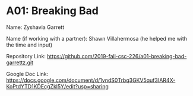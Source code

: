 # A01: Breaking Bad

Name: Zyshavia Garrett

Name (if working with a partner): Shawn Villahermosa (he helped me with the time and input)

Repository Link: https://github.com/2019-fall-csc-226/a01-breaking-bad-garrettz.git

Google Doc Link: https://docs.google.com/document/d/1vndS0Trbq3GKV5quf3IAR4X-KoPtdYTD1KDEcgZkl5Y/edit?usp=sharing

